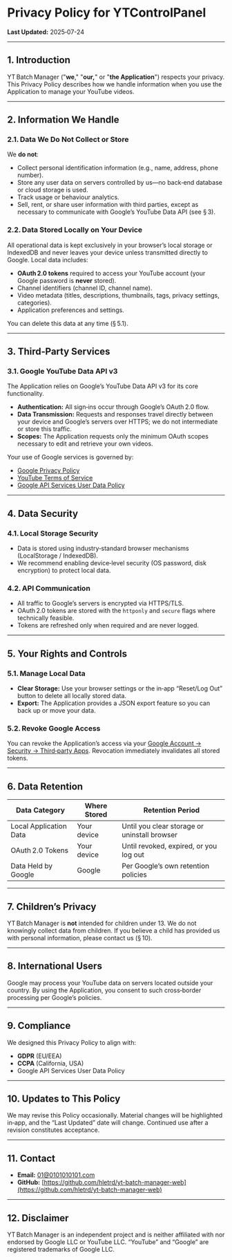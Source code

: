 # Privacy Policy for **YTControlPanel**

**Last Updated:** 2025‑07-24

---

## 1. Introduction

YT Batch Manager ("**we**," "**our,**" or "**the Application**") respects your privacy. This Privacy Policy describes how we handle information when you use the Application to manage your YouTube videos.

---

## 2. Information We Handle

### 2.1. Data We **Do Not** Collect or Store

We **do not**:

* Collect personal identification information (e.g., name, address, phone number).
* Store any user data on servers controlled by us—no back‑end database or cloud storage is used.
* Track usage or behaviour analytics.
* Sell, rent, or share user information with third parties, except as necessary to communicate with Google’s YouTube Data API (see § 3).

### 2.2. Data Stored **Locally** on Your Device

All operational data is kept exclusively in your browser’s local storage or IndexedDB and never leaves your device unless transmitted directly to Google. Local data includes:

* **OAuth 2.0 tokens** required to access your YouTube account (your Google password is **never** stored).
* Channel identifiers (channel ID, channel name).
* Video metadata (titles, descriptions, thumbnails, tags, privacy settings, categories).
* Application preferences and settings.

You can delete this data at any time (§ 5.1).

---

## 3. Third‑Party Services

### 3.1. Google YouTube Data API v3

The Application relies on Google’s YouTube Data API v3 for its core functionality.

* **Authentication:** All sign‑ins occur through Google’s OAuth 2.0 flow.
* **Data Transmission:** Requests and responses travel directly between your device and Google’s servers over HTTPS; we do not intermediate or store this traffic.
* **Scopes:** The Application requests only the minimum OAuth scopes necessary to edit and retrieve your own videos.

Your use of Google services is governed by:

* [Google Privacy Policy](https://policies.google.com/privacy)
* [YouTube Terms of Service](https://www.youtube.com/t/terms)
* [Google API Services User Data Policy](https://developers.google.com/terms/api-services-user-data-policy)

---

## 4. Data Security

### 4.1. Local Storage Security

* Data is stored using industry‑standard browser mechanisms (LocalStorage / IndexedDB).
* We recommend enabling device‑level security (OS password, disk encryption) to protect local data.

### 4.2. API Communication

* All traffic to Google’s servers is encrypted via HTTPS/TLS.
* OAuth 2.0 tokens are stored with the `httponly` and `secure` flags where technically feasible.
* Tokens are refreshed only when required and are never logged.

---

## 5. Your Rights and Controls

### 5.1. Manage Local Data

* **Clear Storage:** Use your browser settings or the in‑app “Reset/Log Out” button to delete all locally stored data.
* **Export:** The Application provides a JSON export feature so you can back up or move your data.

### 5.2. Revoke Google Access

You can revoke the Application’s access via your [Google Account → Security → Third‑party Apps](https://myaccount.google.com/permissions). Revocation immediately invalidates all stored tokens.

---

## 6. Data Retention

| Data Category          | Where Stored | Retention Period                             |
| ---------------------- | ------------ | -------------------------------------------- |
| Local Application Data | Your device  | Until you clear storage or uninstall browser |
| OAuth 2.0 Tokens       | Your device  | Until revoked, expired, or you log out       |
| Data Held by Google    | Google       | Per Google’s own retention policies          |

---

## 7. Children’s Privacy

YT Batch Manager is **not** intended for children under 13. We do not knowingly collect data from children. If you believe a child has provided us with personal information, please contact us (§ 10).

---

## 8. International Users

Google may process your YouTube data on servers located outside your country. By using the Application, you consent to such cross‑border processing per Google’s policies.

---

## 9. Compliance

We designed this Privacy Policy to align with:

* **GDPR** (EU/EEA)
* **CCPA** (California, USA)
* Google API Services User Data Policy

---

## 10. Updates to This Policy

We may revise this Policy occasionally. Material changes will be highlighted in‑app, and the “Last Updated” date will change. Continued use after a revision constitutes acceptance.

---

## 11. Contact

* **Email:** [01@0101010101.com](mailto:01@0101010101.com)
* **GitHub:** [https://github.com/hletrd/yt-batch-manager-web](https://github.com/hletrd/yt-batch-manager-web)

---

## 12. Disclaimer

YT Batch Manager is an independent project and is neither affiliated with nor endorsed by Google LLC or YouTube LLC. “YouTube” and “Google” are registered trademarks of Google LLC.
